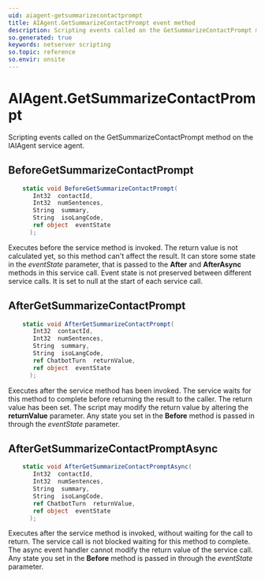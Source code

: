 ```yaml
---
uid: aiagent-getsummarizecontactprompt
title: AIAgent.GetSummarizeContactPrompt event method
description: Scripting events called on the GetSummarizeContactPrompt method on the AIAgent service agent.
so.generated: true
keywords: netserver scripting
so.topic: reference
so.envir: onsite
---
```

# AIAgent.GetSummarizeContactPrompt

Scripting events called on the <see cref='M:IAIAgent.GetSummarizeContactPrompt'>GetSummarizeContactPrompt</see> method on the <see cref='IAIAgent'>IAIAgent</see>  service agent.

## BeforeGetSummarizeContactPrompt
```cs
    static void BeforeGetSummarizeContactPrompt(
       Int32  contactId,
       Int32  numSentences,
       String  summary,
       String  isoLangCode,
       ref object  eventState
      );
```
Executes before the service method is invoked.
The return value is not calculated yet, so this method can't affect the result.
It can store some state in the *eventState* parameter, that is passed to the **After** and **AfterAsync** methods in this service call.
Event state is not preserved between different service calls. It is set to null at the start of each service call.
## AfterGetSummarizeContactPrompt
```cs
    static void AfterGetSummarizeContactPrompt(
       Int32  contactId,
       Int32  numSentences,
       String  summary,
       String  isoLangCode,
       ref ChatbotTurn  returnValue,
       ref object  eventState
      );
```
Executes after the service method has been invoked. The service waits for this method to complete before returning the result to the caller.
The return value has been set. The script may modify the return value by altering the **returnValue** parameter.
Any state you set in the **Before** method is passed in through the *eventState* parameter.
## AfterGetSummarizeContactPromptAsync
```cs
    static void AfterGetSummarizeContactPromptAsync(
       Int32  contactId,
       Int32  numSentences,
       String  summary,
       String  isoLangCode,
       ref ChatbotTurn  returnValue,
       ref object  eventState
      );
```
Executes after the service method is invoked, without waiting for the call to return.
The service call is not blocked waiting for this method to complete.
The async event handler cannot modify the return value of the service call.
Any state you set in the **Before** method is passed in through the *eventState* parameter.

